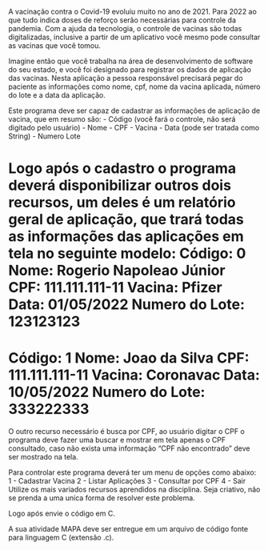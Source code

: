 A vacinação contra o Covid-19 evoluiu muito no ano de 2021. Para 2022 ao que tudo indica doses de reforço serão necessárias para controle da pandemia. Com a ajuda da tecnologia, o controle de vacinas são todas digitalizadas, inclusive a partir de um aplicativo você mesmo pode consultar as vacinas que você tomou.

Imagine então que você trabalha na área de desenvolvimento de software do seu estado, e você foi designado para registrar os dados de aplicação das vacinas. Nesta aplicação a pessoa responsável precisará pegar do paciente as informações como
nome, cpf, nome da vacina aplicada, número do lote e a data da aplicação.

Este programa deve ser capaz de cadastrar as informações de aplicação de vacina, que em resumo são: - Código (você fará o controle, não será digitado pelo usuário) - Nome - CPF - Vacina - Data (pode ser tratada como String) - Numero Lote

Logo após o cadastro o programa deverá disponibilizar outros dois recursos, um deles é um relatório geral de aplicação, que trará todas as informações das aplicações em tela no seguinte modelo:
Código: 0
Nome: Rogerio Napoleao Júnior
CPF: 111.111.111-11
Vacina: Pfizer
Data: 01/05/2022
Numero do Lote: 123123123
==================================
Código: 1
Nome: Joao da Silva
CPF: 111.111.111-11
Vacina: Coronavac
Data: 10/05/2022
Numero do Lote: 333222333
==================================

O outro recurso necessário é busca por CPF, ao usuário digitar o CPF o programa deve fazer uma buscar e mostrar em tela apenas o CPF consultado, caso não exista uma informação “CPF não encontrado” deve ser mostrado na tela.

Para controlar este programa deverá ter um menu de opções como abaixo:
1 - Cadastrar Vacina
2 - Listar Aplicações
3 - Consultar por CPF
4 - Sair
Utilize os mais variados recursos aprendidos na disciplina. Seja criativo, não se prenda a uma unica forma de resolver este problema.

Logo após envie o código em C.

A sua atividade MAPA deve ser entregue em um arquivo de código fonte para linguagem C (extensão .c).
